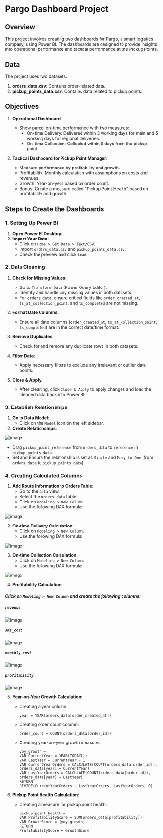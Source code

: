 # Pargo Dashboard Project

## Overview

This project involves creating two dashboards for Pargo, a smart logistics company, using Power BI. The dashboards are designed to provide insights into operational performance and tactical performance at the Pickup Points.

## Data

The project uses two datasets:
1. **orders_data.csv**: Contains order-related data.
2. **pickup_points_data.csv**: Contains data related to pickup points.

## Objectives

1. **Operational Dashboard**:
   - Show parcel on-time performance with two measures:
     - On-time Delivery: Delivered within 3 working days for main and 5 working days for regional deliveries.
     - On-time Collection: Collected within 8 days from the pickup point.
   
2. **Tactical Dashboard for Pickup Point Manager**:
   - Measure performance by profitability and growth.
   - Profitability: Monthly calculation with assumptions on costs and revenues.
   - Growth: Year-on-year based on order count.
   - Bonus: Create a measure called "Pickup Point Health" based on profitability and growth.

## Steps to Create the Dashboards

### 1. Setting Up Power BI

1. **Open Power BI Desktop.**
2. **Import Your Data**:
   - Click on `Home > Get Data > Text/CSV`.
   - Import `orders_data.csv` and `pickup_points_data.csv`.
   - Check the preview and click `Load`.

### 2. Data Cleaning

1. **Check for Missing Values**:
   - Go to `Transform Data` (Power Query Editor).
   - Identify and handle any missing values in both datasets.
   - For `orders_data`, ensure critical fields like `order_created_at`, `ts_at_collection_point`, and `ts_completed` are not missing.

2. **Format Date Columns**:
   - Ensure all date columns (`order_created_at`, `ts_at_collection_point`, `ts_completed`) are in the correct date/time format.

3. **Remove Duplicates**:
   - Check for and remove any duplicate rows in both datasets.

4. **Filter Data**:
   - Apply necessary filters to exclude any irrelevant or outlier data points.

5. **Close & Apply**:
   - After cleaning, click `Close & Apply` to apply changes and load the cleaned data back into Power BI.

### 3. Establish Relationships

1. **Go to Data Model**:
   - Click on the `Model` icon on the left sidebar.
2. **Create Relationships**:

![image](https://github.com/user-attachments/assets/9de504ce-aa13-404e-a095-39ccbed55b9f)

   
   - Drag `pickup_point_reference` from `orders_data` to `reference` in `pickup_points_data`.
   - Set and Ensure the relationship is set as `Single` and `Many to One` (from `orders_data` to `pickup_points_data`).

### 4. Creating Calculated Columns

1. **Add Route Information to Orders Table**:
   - Go to the `Data` view.
   - Select the `orders_data` table.
   - Click on `Modeling > New Column`.
   - Use the following DAX formula:
     
![image](https://github.com/user-attachments/assets/6a68446a-652e-4313-ac9c-1800d11f9464)

2. **On-time Delivery Calculation**:
   - Click on `Modeling > New Column`.
   - Use the following DAX formula:
    
![image](https://github.com/user-attachments/assets/e9e337c6-2aca-4be7-97b2-362a5a99ee6e)


3. **On-time Collection Calculation**:
   - Click on `Modeling > New Column`.
   - Use the following DAX formula:

![image](https://github.com/user-attachments/assets/66aa64e0-8639-44bf-aee1-7105a12b966a)

4. **Profitability Calculation**:
##### Click on `Modeling > New Column` and create the following columns:
##### `revenue`
![image](https://github.com/user-attachments/assets/781ad34d-6f7d-4a81-b826-68ede2857efe)

##### `sms_cost`
![image](https://github.com/user-attachments/assets/54d8e809-1bc4-4a44-b66f-9393056de968)
   
##### `monthly_cost`
![image](https://github.com/user-attachments/assets/fb47dce2-d739-49c5-8230-be0ee189c69a)
  
##### `profitability`
![image](https://github.com/user-attachments/assets/97cbc6e9-7f6a-4db4-abc6-a216d33ca4be)
     
5. **Year-on-Year Growth Calculation**:
   - Creating a year column:
     ```dax
     year = YEAR(orders_data[order_created_at])
     ```
   - Creating order count column:
     ```dax
     order_count = COUNT(orders_data[order_id])
     ```
   - Creating year-on-year growth measure:
     ```dax
     yoy_growth = 
     VAR CurrentYear = YEAR(TODAY())
     VAR LastYear = CurrentYear - 1
     VAR CurrentYearOrders = CALCULATE(COUNT(orders_data[order_id]), orders_data[year] = CurrentYear)
     VAR LastYearOrders = CALCULATE(COUNT(orders_data[order_id]), orders_data[year] = LastYear)
     RETURN
     DIVIDE(CurrentYearOrders - LastYearOrders, LastYearOrders, 0)
     ```

6. **Pickup Point Health Calculation**:
   - Creating a measure for pickup point health:
     ```dax
     pickup_point_health = 
     VAR ProfitabilityScore = SUM(orders_data[profitability])
     VAR GrowthScore = [yoy_growth]
     RETURN
     ProfitabilityScore + GrowthScore
     ```




